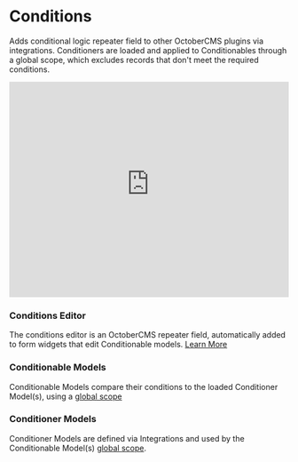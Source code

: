 # Conditions

Adds conditional logic repeater field to other OctoberCMS plugins via integrations.  Conditioners are loaded and applied to Conditionables through a global scope, which excludes records that don't meet the required conditions.

<iframe height="388" src="https://www.youtube-nocookie.com/embed/jwV07dcMXeA" title="YouTube video player" frameborder="0" allow="accelerometer; autoplay; clipboard-write; encrypted-media; gyroscope; picture-in-picture" allowfullscreen style="width:100%"></iframe>

### Conditions Editor
The conditions editor is an OctoberCMS repeater field, automatically added to form widgets that edit Conditionable models.  [Learn More](./usage/editor)


### Conditionable Models
Conditionable Models compare their conditions to the loaded Conditioner Model(s), using a [global scope](https://laravel.com/docs/9.x/eloquent#global-scopes)

### Conditioner Models
Conditioner Models are defined via Integrations and used by the Conditionable Model(s) [global scope](https://laravel.com/docs/9.x/eloquent#global-scopes).